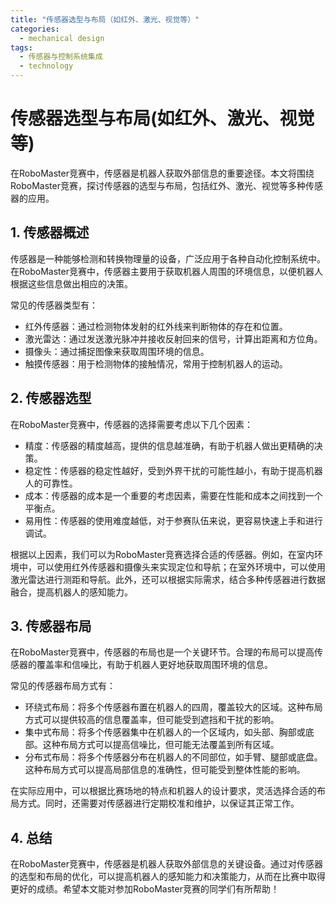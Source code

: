 ```yaml
---  
title: "传感器选型与布局（如红外、激光、视觉等）"  
categories:  
  - mechanical design  
tags: 
  - 传感器与控制系统集成 
  - technology  
---  
```


# 传感器选型与布局(如红外、激光、视觉等)

在RoboMaster竞赛中，传感器是机器人获取外部信息的重要途径。本文将围绕RoboMaster竞赛，探讨传感器的选型与布局，包括红外、激光、视觉等多种传感器的应用。

## 1. 传感器概述

传感器是一种能够检测和转换物理量的设备，广泛应用于各种自动化控制系统中。在RoboMaster竞赛中，传感器主要用于获取机器人周围的环境信息，以便机器人根据这些信息做出相应的决策。

常见的传感器类型有：

- 红外传感器：通过检测物体发射的红外线来判断物体的存在和位置。
- 激光雷达：通过发送激光脉冲并接收反射回来的信号，计算出距离和方位角。
- 摄像头：通过捕捉图像来获取周围环境的信息。
- 触摸传感器：用于检测物体的接触情况，常用于控制机器人的运动。

## 2. 传感器选型

在RoboMaster竞赛中，传感器的选择需要考虑以下几个因素：

- 精度：传感器的精度越高，提供的信息越准确，有助于机器人做出更精确的决策。
- 稳定性：传感器的稳定性越好，受到外界干扰的可能性越小，有助于提高机器人的可靠性。
- 成本：传感器的成本是一个重要的考虑因素，需要在性能和成本之间找到一个平衡点。
- 易用性：传感器的使用难度越低，对于参赛队伍来说，更容易快速上手和进行调试。

根据以上因素，我们可以为RoboMaster竞赛选择合适的传感器。例如，在室内环境中，可以使用红外传感器和摄像头来实现定位和导航；在室外环境中，可以使用激光雷达进行测距和导航。此外，还可以根据实际需求，结合多种传感器进行数据融合，提高机器人的感知能力。

## 3. 传感器布局

在RoboMaster竞赛中，传感器的布局也是一个关键环节。合理的布局可以提高传感器的覆盖率和信噪比，有助于机器人更好地获取周围环境的信息。

常见的传感器布局方式有：

- 环绕式布局：将多个传感器布置在机器人的四周，覆盖较大的区域。这种布局方式可以提供较高的信息覆盖率，但可能受到遮挡和干扰的影响。
- 集中式布局：将多个传感器集中在机器人的一个区域内，如头部、胸部或底部。这种布局方式可以提高信噪比，但可能无法覆盖到所有区域。
- 分布式布局：将多个传感器分布在机器人的不同部位，如手臂、腿部或底盘。这种布局方式可以提高局部信息的准确性，但可能受到整体性能的影响。

在实际应用中，可以根据比赛场地的特点和机器人的设计要求，灵活选择合适的布局方式。同时，还需要对传感器进行定期校准和维护，以保证其正常工作。

## 4. 总结

在RoboMaster竞赛中，传感器是机器人获取外部信息的关键设备。通过对传感器的选型和布局的优化，可以提高机器人的感知能力和决策能力，从而在比赛中取得更好的成绩。希望本文能对参加RoboMaster竞赛的同学们有所帮助！ 
